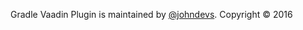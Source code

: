Gradle Vaadin Plugin is maintained by [@johndevs](https://github.com/johndevs/). Copyright &#169; 2016